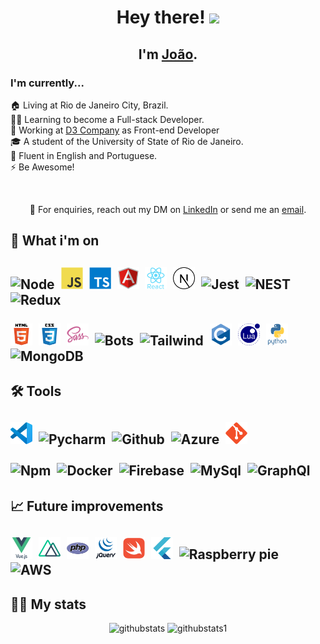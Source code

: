<h1 align='center'> Hey there! <img src="https://media.giphy.com/media/hvRJCLFzcasrR4ia7z/giphy.gif" width="25px"></h1>
<h2 align='center'>
  I'm <a href="https://github.com/JxVtrl">João</a>.
</h2>
<h3>
  I'm currently...
</h3>
<p>
  🏠 Living at Rio de Janeiro City, Brazil. <br/>
  👨‍💻 Learning to become a Full-stack Developer.<br/>
  🔭 Working at <a href="https://d3.do/" >D3 Company</a> as Front-end Developer<br/>
  🎓 A student of the University of State of Rio de Janeiro.<br/>
  🌱 Fluent in English and Portuguese.<br/>
  ⚡ Be Awesome!<br/>
</p>
<br/>
<p align='center'>
💼 For enquiries, reach out my DM on <a href="https://www.linkedin.com/in/joão-vinicius-vitral/">LinkedIn</a> or send me an <a href="mailto:joaoviniciusvitral@hotmail.com">email<a/>.
</p>

<h2>🧠 What i'm on<h2/>
  <img alt="Node" height="35" width="35" src="https://cdn.jsdelivr.net/gh/devicons/devicon/icons/nodejs/nodejs-original.svg">&nbsp;
  <img alt="Js" height="35" width="35" src="https://raw.githubusercontent.com/devicons/devicon/master/icons/javascript/javascript-original.svg">&nbsp;
  <img alt="Ts" height="35" width="35" src="https://raw.githubusercontent.com/devicons/devicon/master/icons/typescript/typescript-plain.svg">&nbsp;
  <img alt="ANGULAR" height="35" width="35" src="https://raw.githubusercontent.com/devicons/devicon/master/icons/angularjs/angularjs-original.svg">&nbsp;
  <img alt="React" height="35" width="35" src="https://raw.githubusercontent.com/devicons/devicon/master/icons/react/react-original-wordmark.svg">&nbsp;
  <img alt="NEXT" height="35" width="35" src="https://raw.githubusercontent.com/devicons/devicon/master/icons/nextjs/nextjs-line.svg">&nbsp;
  <img alt="Jest" height="35" width="35" src="https://cdn.jsdelivr.net/gh/devicons/devicon/icons/jest/jest-plain.svg" />&nbsp;
  <img alt="NEST" height="35" width="35" src="https://cdn.jsdelivr.net/gh/devicons/devicon/icons/nestjs/nestjs-plain.svg">&nbsp;
  <img alt="Redux" height="35" width="35" src="https://cdn.jsdelivr.net/gh/devicons/devicon/icons/redux/redux-original.svg" />&nbsp;
  <br/>
  <br/>
  <img alt="HTML" height="35" width="35" src="https://raw.githubusercontent.com/devicons/devicon/master/icons/html5/html5-original-wordmark.svg">&nbsp;
  <img alt="CSS" height="35" width="35" src="https://raw.githubusercontent.com/devicons/devicon/master/icons/css3/css3-original-wordmark.svg">&nbsp;
  <img alt="SASS" height="35" width="35" src="https://raw.githubusercontent.com/devicons/devicon/master/icons/sass/sass-original.svg">&nbsp;
  <img alt="Bots" height="35" width="35" src="https://cdn.jsdelivr.net/gh/devicons/devicon/icons/bootstrap/bootstrap-original-wordmark.svg">&nbsp;
  <img alt="Tailwind" height="35" width="35" src="https://cdn.jsdelivr.net/gh/devicons/devicon/icons/tailwindcss/tailwindcss-plain.svg">&nbsp;
  <img alt="C" height="35"width="35"src="https://raw.githubusercontent.com/devicons/devicon/master/icons/c/c-original.svg">&nbsp;
  <img alt="LUA" height="35"width="35"src="https://raw.githubusercontent.com/devicons/devicon/master/icons/lua/lua-plain-wordmark.svg">&nbsp;
  <img alt="Python" height="35"width="35"src="https://raw.githubusercontent.com/devicons/devicon/master/icons/python/python-original-wordmark.svg">&nbsp;
  <img alt="MongoDB" height="35" width="35" src="https://cdn.jsdelivr.net/gh/devicons/devicon/icons/mongodb/mongodb-original-wordmark.svg">&nbsp;



  
<h2>🛠 Tools<h2/>
  <img alt="VSCODE" height="35" width="35" src="https://raw.githubusercontent.com/devicons/devicon/master/icons/vscode/vscode-original.svg">&nbsp;
  <img alt="Pycharm" height="35" width="35" src="https://cdn.jsdelivr.net/gh/devicons/devicon/icons/pycharm/pycharm-original.svg">&nbsp;
  <img alt="Github" height="35" width="35" src="https://cdn.jsdelivr.net/gh/devicons/devicon/icons/github/github-original.svg">&nbsp;
  <img alt="Azure" height="35" width="35" src="https://cdn.jsdelivr.net/gh/devicons/devicon/icons/azure/azure-original.svg">&nbsp;
  <img alt="GIT" height="35" width="35" src="https://raw.githubusercontent.com/devicons/devicon/master/icons/git/git-original.svg">&nbsp;
  <br/>
  <br/>
  <img alt="Npm" height="35" width="35" src="https://cdn.jsdelivr.net/gh/devicons/devicon/icons/npm/npm-original-wordmark.svg">&nbsp;
  <img alt="Docker" height="35" width="35" src="https://cdn.jsdelivr.net/gh/devicons/devicon/icons/docker/docker-original-wordmark.svg">&nbsp;
  <img alt="Firebase" height="35" width="35" src="https://cdn.jsdelivr.net/gh/devicons/devicon/icons/firebase/firebase-plain-wordmark.svg">&nbsp;
  <img alt="MySql" height="35" width="35" src="https://cdn.jsdelivr.net/gh/devicons/devicon/icons/mysql/mysql-original-wordmark.svg">&nbsp;
  <img alt="GraphQl" height="35" width="35" src="https://cdn.jsdelivr.net/gh/devicons/devicon/icons/graphql/graphql-plain-wordmark.svg">&nbsp;

                                                                                                                                   
<h2>📈 Future improvements<h2/>
  <img alt="VUE" height="35" width="35" src="https://raw.githubusercontent.com/devicons/devicon/master/icons/vuejs/vuejs-original-wordmark.svg">&nbsp;
  <img alt="NUXT" height="35" width="35" src="https://raw.githubusercontent.com/devicons/devicon/master/icons/nuxtjs/nuxtjs-original.svg">&nbsp;
  <img alt="PHP" height="35" width="35" src="https://raw.githubusercontent.com/devicons/devicon/master/icons/php/php-original.svg">&nbsp;
  <img alt="JQUERY" height="35" width="35" src="https://raw.githubusercontent.com/devicons/devicon/master/icons/jquery/jquery-original-wordmark.svg">&nbsp; 
  <img alt="SWIFT" height="35" width="35" src="https://raw.githubusercontent.com/devicons/devicon/master/icons/swift/swift-original.svg">&nbsp;            
  <img alt="FLUTTER" height="35" width="35" src="https://raw.githubusercontent.com/devicons/devicon/master/icons/flutter/flutter-original.svg">&nbsp;      
  <img alt="Raspberry pie" height="35" width="35" src="https://cdn.jsdelivr.net/gh/devicons/devicon/icons/raspberrypi/raspberrypi-original.svg">&nbsp;
  <img alt="AWS" height="35" width="35"  src="https://cdn.jsdelivr.net/gh/devicons/devicon/icons/amazonwebservices/amazonwebservices-original-wordmark.svg">&nbsp;

  
<h2>🚴‍♂‍  My stats</h2>
<div align='center'>
	<img style="display: inline;" height="165" src="http://github-readme-streak-stats.herokuapp.com?user=JxVtrl&theme=tokyonight&hide_border=true" alt="githubstats" title="GithubStats"/>
	<img style="display: inline;" src="https://github-readme-stats.vercel.app/api/top-langs/?username=JxVtrl&layout=compact&theme=tokyonight&hide_border=true" alt="githubstats1" title="GithubStats1"/>
</div>

